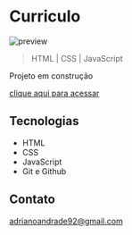 # Curriculo
 

![preview](./.github/preview_project.png)

> HTML | CSS | JavaScript 

Projeto em construção

[clique aqui para acessar](https://adrianoandrade92.github.io/curriculo/)

## Tecnologias 

- HTML
- CSS
- JavaScript
- Git e Github

## Contato
adrianoandrade92@gmail.com